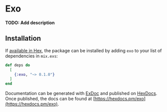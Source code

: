 # Exo

**TODO: Add description**

## Installation

If [available in Hex](https://hex.pm/docs/publish), the package can be installed
by adding `exo` to your list of dependencies in `mix.exs`:

```elixir
def deps do
  [
    {:exo, "~> 0.1.0"}
  ]
end
```

Documentation can be generated with [ExDoc](https://github.com/elixir-lang/ex_doc)
and published on [HexDocs](https://hexdocs.pm). Once published, the docs can
be found at [https://hexdocs.pm/exo](https://hexdocs.pm/exo).
